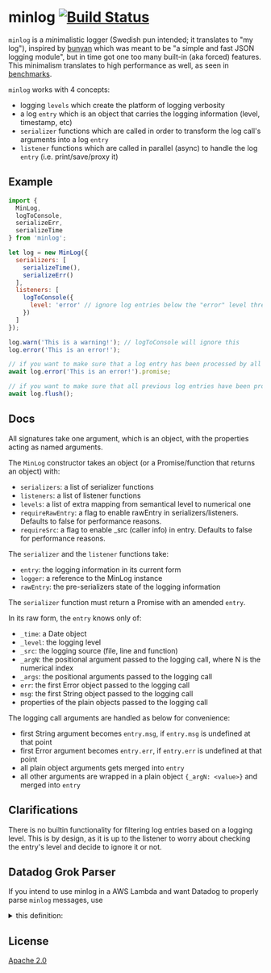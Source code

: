 # minlog [![Build Status][2]][1]

`minlog` is a *min*imalistic logger (Swedish pun intended; it translates to "my log"),
inspired by [bunyan](https://github.com/trentm/node-bunyan)
which was meant to be "a simple and fast JSON logging module",
but in time got one too many built-in (aka forced) features.
This minimalism translates to high performance as well,
as seen in [benchmarks](https://github.com/rokmoln/minlog/issues/18).

`minlog` works with 4 concepts:

* logging `levels` which create the platform of logging verbosity
* a log `entry` which is an object that carries the logging information (level, timestamp, etc)
* `serializer` functions which are called in order to transform the log call's arguments into a log `entry`
* `listener` functions which are called in parallel (async) to handle the log `entry` (i.e. print/save/proxy it)

## Example

```javascript
import {
  MinLog,
  logToConsole,
  serializeErr,
  serializeTime
} from 'minlog';

let log = new MinLog({
  serializers: [
    serializeTime(),
    serializeErr()
  ],
  listeners: [
    logToConsole({
      level: 'error' // ignore log entries below the "error" level threshold
    })
  ]
});

log.warn('This is a warning!'); // logToConsole will ignore this
log.error('This is an error!');

// if you want to make sure that a log entry has been processed by all serializers/listeners
await log.error('This is an error!').promise;

// if you want to make sure that all previous log entries have been processed by all serializers/listeners
await log.flush();
```


## Docs

All signatures take one argument, which is an object, with the properties acting as named arguments.

The `MinLog` constructor takes an object (or a Promise/function that returns an object) with:

* `serializers`: a list of serializer functions
* `listeners`: a list of listener functions
* `levels`: a list of extra mapping from semantical level to numerical one
* `requireRawEntry`: a flag to enable rawEntry in serializers/listeners. Defaults to false for performance reasons.
* `requireSrc`: a flag to enable _src (caller info) in entry. Defaults to false for performance reasons.

The `serializer` and the `listener` functions take:

* `entry`: the logging information in its current form
* `logger`: a reference to the MinLog instance
* `rawEntry`: the pre-serializers state of the logging information

The `serializer` function must return a Promise with an amended `entry`.

In its raw form, the `entry` knows only of:

* `_time`: a Date object
* `_level`: the logging level
* `_src`: the logging source (file, line and function)
* `_argN`: the positional argument passed to the logging call, where N is the numerical index
* `_args`: the positional arguments passed to the logging call
* `err`: the first Error object passed to the logging call
* `msg`: the first String object passed to the logging call
* properties of the plain objects passed to the logging call

The logging call arguments are handled as below for convenience:

* first String argument becomes `entry.msg`, if `entry.msg` is undefined at that point
* first Error argument becomes `entry.err`, if `entry.err` is undefined at that point
* all plain object arguments gets merged into `entry`
* all other arguments are wrapped in a plain object `{_argN: <value>}` and merged into `entry`


## Clarifications

There is no builtin functionality for filtering log entries based on a logging level.
This is by design, as it is up to the listener to worry about checking the entry's level
and decide to ignore it or not.


## Datadog Grok Parser

If you intend to use minlog in a AWS Lambda and want Datadog to properly parse `minlog` messages, use

<details><summary>this definition:</summary>

```grok
minlog_rule %{minlog_timestamp}\s+%{minlog_lambda_request_id}\s+%{minlog_level}\s+(%{minlog_src}\s+)?%{minlog_msg}\s+%{minlog_extra}
minlog_raw_rule %{minlog_timestamp}\s+%{minlog_lambda_request_id}\s+%{minlog_level}\s+[^\{]*\s+%{minlog_extra}

### NO CHANGES BELOW THIS LINE

# Common
report_rule REPORT %{request_id}\s+Duration: %{number:duration:scale(1000000)} ms\s+Billed Duration: %{number:lambda.billed_duration} ms\s+Memory Size: %{number:lambda. memorysize} MB\s+Max Memory Used: %{number:lambda.max_memory_used} MB%{data:xray:keyvalue(": ")}

default_request_rule %{word:lambda.step}\s+%{request_id}(\s+Version: %{notSpace:lambda.version})?

timeout_rule (%{date("yyyy-MM-dd'T'HH:mm:ss.SSSZ"):timestamp}|%{date("yyyy-MM-dd'T'HH:mm:ss.SSZ"):timestamp})\s+%{notSpace:lambda.request_id}\s+%{regex("Task timed out"):error.message} after (%{number:duration:scale(1000000000)} seconds|%{number:duration:scale(1000000)} milliseconds)

process_error_rule %{request_id} (%{regex("Process exited before completing request"):error.message}|%{regex("Error"):level}:%{data:error.message})

# Node
node_json_rule %{node_prelude}(\s*Invoke Error\s*)?%{data::json}

# Python
python_rule %{python_prelude}.*
python_error %{regex("[^:]*"):error.message}: %{notSpace:error.kind}(\n|\s|\t)*Traceback \(most recent call last\):(?s)\s*%{data:error.stack}

# Ruby
ruby_basic %{regex("[\\w]")},\s\[%{date("yyyy-MM-dd'T'HH:mm:ss.SSSSSS"):timestamp} #%{number}\]\s+%{word:level} --\s*: %{data::keyvalue}

fallback_json (%{date("yyyy-MM-dd'T'HH:mm:ss.SSSZ"):timestamp}|%{date("yyyy-MM-dd'T'HH:mm:ss.SSZ"):timestamp})\s+%{notSpace:lambda.request_id}\s+(%{word:level}:)?(%{data::json})
# Sample
# START RequestId: c9a3b892-c2ca-4391-82fe-a47570039262 Version: $LATEST
# REPORT RequestId: ab5d39f5-1270-4226-9878-27f51b1bed57	Duration: 8384.24 ms	Billed Duration: 8400 ms 	Memory Size: 128 MB	Max Memory Used: 128 MB
# 2019-07-18T18:58:55.265Z	189a9433-fb77-4659-90d4-bc06edb890e0	ERROR	Invoke Error	{"errorType":"Error","errorMessage":"A test error"}
# 2019-07-18T18:58:22.286Z b5264ab7-2056-4f5b-bb0f-a06a70f6205d Task timed out after 30.03 seconds
# [ERROR]	2019-07-18T21:30:46.599Z	ffbce4c2-d80e-4ffa-a0bc-505361e28b8a	This is a regular python error
# 2019-07-18T19:47:18.146Z	95ce2ab7-cf99-4030-bede-2055a69cedec	ERROR	This is a regular node error
```

Advanced settings:

Extract from `message`:

```grok
minlog_timestamp %{date("yyyy-MM-dd'T'HH:mm:ss.SSSZ"):timestamp}
minlog_lambda_request_id (\-|%{notSpace:lambda.request_id})
minlog_level %{word:level}
minlog_src %{regex("[^:]+"):minlog._src.filename}:%{regex("[0-9]+"):minlog._src.line}:%{regex("[0-9]+"):minlog._src.column}( in %{notSpace:minlog._src.function})?
minlog_msg %{data:minlog.msg}([\u00A0]{0,255}\.)?
minlog_extra %{regex("\\{.*\\}"):minlog:json}

### NO CHANGES BELOW THIS LINE

request_id RequestId: %{notSpace:lambda.request_id}
node_prelude (%{date("yyyy-MM-dd'T'HH:mm:ss.SSSZ"):timestamp}|%{date("yyyy-MM-dd'T'HH:mm:ss.SSZ"):timestamp})\s+%{notSpace:lambda.request_id}\s+(\[)?+%{word:level}+(\])?
python_prelude \[%{word:level}\]?\s+(%{date("yyyy-MM-dd'T'HH:mm:ss.SSSZ"):timestamp}|%{date("yyyy-MM-dd'T'HH:mm:ss.SSZ"):timestamp})\s+%{notSpace:lambda.request_id}
```

</details>

## License

[Apache 2.0](LICENSE)


  [1]: https://travis-ci.com/rokmoln/minlog
  [2]: https://travis-ci.com/rokmoln/minlog.svg?branch=master
